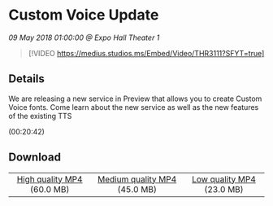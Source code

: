 # Custom Voice Update

*09 May 2018 01:00:00 @ Expo Hall Theater 1*

> [!VIDEO https://medius.studios.ms/Embed/Video/THR3111?SFYT=true]

## Details

<p>We are releasing a new service in Preview that allows you to create Custom Voice fonts. Come learn about the new service as well as the new features of the existing TTS</p> (00:20:42)

## Download

||||
|:--:|:----:|:-:|
|[High quality MP4](https://sec.ch9.ms/ch9/4edc/93dbb2c3-c94f-4fdb-b77b-ad96175e4edc/THR3111_high.mp4) (60.0 MB)|[Medium quality MP4](https://sec.ch9.ms/ch9/4edc/93dbb2c3-c94f-4fdb-b77b-ad96175e4edc/THR3111_mid.mp4) (45.0 MB)|[Low quality MP4](https://sec.ch9.ms/ch9/4edc/93dbb2c3-c94f-4fdb-b77b-ad96175e4edc/THR3111.mp4) (23.0 MB)|